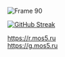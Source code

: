 ![Frame 90](https://github.com/WAYLIVES/WAYLIVES/assets/130656326/79f3320b-1c20-4e75-9e2c-05266b1ab0a4)

[![GitHub Streak](https://streak-stats.demolab.com?user=WAYLIVES&theme=transparent&border_radius=0&card_width=1000)](https://git.io/streak-stats)

<a href="r.mos5.ru" target="_blank">https://r.mos5.ru</a><br>
<a href="r.mos5.ru" target="_blank">https://g.mos5.ru</a>
